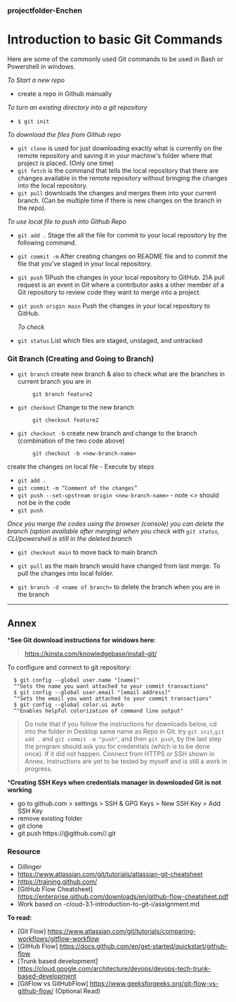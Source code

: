 ### projectfolder-Enchen


# Introduction to basic Git Commands 
Here are some of the commonly used Git commands to be used in Bash or Powershell in windows.

*To Start a new repo*
- create a repo in Github manually


*To turn an existing directory into a git repository*
 - `$ git init`



*To download the files from Github repo*
- `git clone` is used for just downloading exactly what is currently on the remote repository and saving it in your machine's folder where that project is placed. (Only one time) 
- `git fetch` is the command that tells the local repository that there are changes available in the remote repository without bringing the changes into the local repository.
- `git pull` downloads the changes and merges them into your current branch. (Can be multiple time if there is new changes on the branch in the repo). 
  
*To use local file to push into Github Repo*
- `git add .` Stage the all the file for commit to your local repository by the following command.
- `git commit -m` After creating changes on README file and to commit the file that you’ve staged in your local repository.
- `git push`  1)Push the changes in your local repository to GitHub.
              2)A pull request is an event in Git where a contributor asks a other member of a Git repository to review code they want to merge into a project.
- `git push origin main` 	Push the changes in your local repository to GitHub.

  *To check*
- `git status` List which files are staged, unstaged, and untracked
  
### Git Branch (Creating and Going to Branch)

- `git branch` create new branch & also to check what are the branches in current branch you are in 
```
        git branch feature2
```
- `git checkout` Change to the new branch 
```
        git checkout feature2
```
- `git checkout -b` create new branch and change to the branch (combination of the two code above)
```
        git checkout -b <new-branch-name>
```
create the changes on local file - Execute by steps
- `git add .`
- `git commit -m “Comment of the changes”`
- `git push --set-upstream origin <new-branch-name>` - note <> should not be in the code
- `git push`

*Once you merge the codes using the browser (console)
you can delete the branch (option available after merging)
when you check with `git status`, CLI/powershell is still in the deleted branch*

- `git checkout main` to move back to main branch
- `git pull` as the main branch would have changed from last merge. To pull the changes into local folder.

- `git branch -d <name of branch>` to delete the branch when you are in the branch

----------


  
  ## Annex
 ***See Git download instructions for windows here:**
  > https://kinsta.com/knowledgebase/install-git/
 
 To configure and connect to git repository:
```
  $ git config --global user.name "[name]"      
  ^"Sets the name you want attached to your commit transactions"
  $ git config --global user.email "[email address]"
  ^"Sets the email you want attached to your commit transactions"
  $ git config --global color.ui auto
  ^"Enables helpful colorization of command line output"
  ```


  
  
  > Do note that if you follow the instructions for downloads below, cd into the folder in Desktop same name as Repo in Git. try `git init`,`git add .` and `git commit -m "push"`, and then `git push`, by the last step the program should ask you for credentials (which is to be done once). If it did not happen. Connect from HTTPS or SSH shown in Annex. Instructions are yet to be tested by myself and is still a work in progress. 
  
  
  ***Creating SSH Keys when credentials manager in downloaded Git is not working**
  
  - go to github.com > settings > SSH & GPG Keys > New SSH Key > Add SSH Key
  - remove existing folder 
  - git clone <SSH URL>
  - git push https://<PERSONALACCESSTOKEN>@github.com/<YOUR git username>/<your repo name>.git

### Resource
- Dillinger
- https://www.atlassian.com/git/tutorials/atlassian-git-cheatsheet
- https://training.github.com/
- [GitHub Flow Cheatsheet] https://enterprise.github.com/downloads/en/github-flow-cheatsheet.pdf
- Work based on -cloud-3.1-introduction-to-git-i/assignment.md

**To read:**
-  [Git Flow] https://www.atlassian.com/git/tutorials/comparing-workflows/gitflow-workflow
- [GitHub Flow] https://docs.github.com/en/get-started/quickstart/github-flow
- [Trunk based development] https://cloud.google.com/architecture/devops/devops-tech-trunk-based-development
- [GitFlow vs GitHubFlow] https://www.geeksforgeeks.org/git-flow-vs-github-flow/ (Optional Read)


